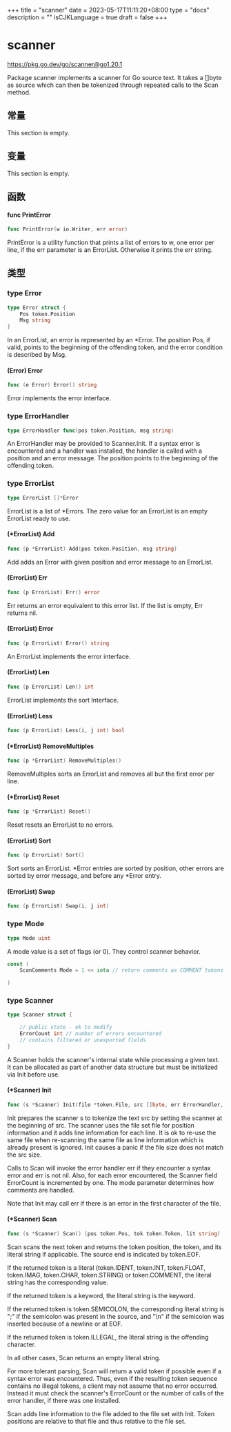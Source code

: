 +++
title = "scanner"
date = 2023-05-17T11:11:20+08:00
type = "docs"
description = ""
isCJKLanguage = true
draft = false
+++
# scanner

https://pkg.go.dev/go/scanner@go1.20.1



Package scanner implements a scanner for Go source text. It takes a []byte as source which can then be tokenized through repeated calls to the Scan method.







## 常量 

This section is empty.

## 变量

This section is empty.

## 函数

#### func PrintError 

``` go 
func PrintError(w io.Writer, err error)
```

PrintError is a utility function that prints a list of errors to w, one error per line, if the err parameter is an ErrorList. Otherwise it prints the err string.

## 类型

### type Error 

``` go 
type Error struct {
	Pos token.Position
	Msg string
}
```

In an ErrorList, an error is represented by an *Error. The position Pos, if valid, points to the beginning of the offending token, and the error condition is described by Msg.

#### (Error) Error 

``` go 
func (e Error) Error() string
```

Error implements the error interface.

### type ErrorHandler 

``` go 
type ErrorHandler func(pos token.Position, msg string)
```

An ErrorHandler may be provided to Scanner.Init. If a syntax error is encountered and a handler was installed, the handler is called with a position and an error message. The position points to the beginning of the offending token.

### type ErrorList 

``` go 
type ErrorList []*Error
```

ErrorList is a list of *Errors. The zero value for an ErrorList is an empty ErrorList ready to use.

#### (*ErrorList) Add 

``` go 
func (p *ErrorList) Add(pos token.Position, msg string)
```

Add adds an Error with given position and error message to an ErrorList.

#### (ErrorList) Err 

``` go 
func (p ErrorList) Err() error
```

Err returns an error equivalent to this error list. If the list is empty, Err returns nil.

#### (ErrorList) Error 

``` go 
func (p ErrorList) Error() string
```

An ErrorList implements the error interface.

#### (ErrorList) Len 

``` go 
func (p ErrorList) Len() int
```

ErrorList implements the sort Interface.

#### (ErrorList) Less 

``` go 
func (p ErrorList) Less(i, j int) bool
```

#### (*ErrorList) RemoveMultiples 

``` go 
func (p *ErrorList) RemoveMultiples()
```

RemoveMultiples sorts an ErrorList and removes all but the first error per line.

#### (*ErrorList) Reset 

``` go 
func (p *ErrorList) Reset()
```

Reset resets an ErrorList to no errors.

#### (ErrorList) Sort 

``` go 
func (p ErrorList) Sort()
```

Sort sorts an ErrorList. *Error entries are sorted by position, other errors are sorted by error message, and before any *Error entry.

#### (ErrorList) Swap 

``` go 
func (p ErrorList) Swap(i, j int)
```

### type Mode 

``` go 
type Mode uint
```

A mode value is a set of flags (or 0). They control scanner behavior.

``` go 
const (
	ScanComments Mode = 1 << iota // return comments as COMMENT tokens

)
```

### type Scanner 

``` go 
type Scanner struct {

	// public state - ok to modify
	ErrorCount int // number of errors encountered
	// contains filtered or unexported fields
}
```

A Scanner holds the scanner's internal state while processing a given text. It can be allocated as part of another data structure but must be initialized via Init before use.

#### (*Scanner) Init 

``` go 
func (s *Scanner) Init(file *token.File, src []byte, err ErrorHandler, mode Mode)
```

Init prepares the scanner s to tokenize the text src by setting the scanner at the beginning of src. The scanner uses the file set file for position information and it adds line information for each line. It is ok to re-use the same file when re-scanning the same file as line information which is already present is ignored. Init causes a panic if the file size does not match the src size.

Calls to Scan will invoke the error handler err if they encounter a syntax error and err is not nil. Also, for each error encountered, the Scanner field ErrorCount is incremented by one. The mode parameter determines how comments are handled.

Note that Init may call err if there is an error in the first character of the file.

#### (*Scanner) Scan 

``` go 
func (s *Scanner) Scan() (pos token.Pos, tok token.Token, lit string)
```

Scan scans the next token and returns the token position, the token, and its literal string if applicable. The source end is indicated by token.EOF.

If the returned token is a literal (token.IDENT, token.INT, token.FLOAT, token.IMAG, token.CHAR, token.STRING) or token.COMMENT, the literal string has the corresponding value.

If the returned token is a keyword, the literal string is the keyword.

If the returned token is token.SEMICOLON, the corresponding literal string is ";" if the semicolon was present in the source, and "\n" if the semicolon was inserted because of a newline or at EOF.

If the returned token is token.ILLEGAL, the literal string is the offending character.

In all other cases, Scan returns an empty literal string.

For more tolerant parsing, Scan will return a valid token if possible even if a syntax error was encountered. Thus, even if the resulting token sequence contains no illegal tokens, a client may not assume that no error occurred. Instead it must check the scanner's ErrorCount or the number of calls of the error handler, if there was one installed.

Scan adds line information to the file added to the file set with Init. Token positions are relative to that file and thus relative to the file set.